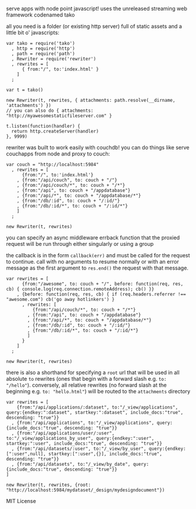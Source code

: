 serve apps with node point javascript! uses the unreleased streaming web framework codenamed tako

all you need is a folder (or existing http server) full of static assets and a little bit o' javascripts:

    var tako = require('tako')
      , http = require('http')
      , path = require('path')
      , Rewriter = require('rewriter')
      , rewrites = [ 
          { from:"/", to:'index.html' }
        ]
      ;
   
    var t = tako()
    
    new Rewriter(t, rewrites, { attachments: path.resolve(__dirname, 'attachments') })
    // you can also do { attachments: "http://myawesomestaticfileserver.com" }
    
    t.listen(function(handler) {
      return http.createServer(handler)
    }, 9999)

rewriter was built to work easily with couchdb! you can do things like serve couchapps from node and proxy to couch:

    var couch = "http://localhost:5984"
      , rewrites = [ 
          {from:"/", to:'index.html'}
        , {from:"/api/couch", to: couch + "/"}
        , {from:"/api/couch/*", to: couch + "/*"}
        , {from:"/api", to: couch + "/appdatabase"}
        , {from:"/api/*", to: couch + "/appdatabase/*"}
        , {from:"/db/:id", to: couch + "/:id/"}
        , {from:"/db/:id/*", to: couch + "/:id/*"}
        ]
      ;
      
    new Rewriter(t, rewrites)
    
you can specify an async middleware errback function that the proxied request will be run through either singularly or using a group

the callback is in the form `callback(err)` and must be called for the request to continue. call with no arguments to resume normally or with an error message as the first argument to `res.end()` the request with that message.

    var rewrites = [ 
          {from:"/awesome", to: couch + "/", before: function(req, res, cb) { console.log(req.connection.remoteAddress); cb() }}
        , {before: function(req, res, cb) { if (req.headers.referrer !== "awesome.com") cb('go away hotlinkers') }
          , rewrites: [
              {from:"/api/couch/*", to: couch + "/*"}
            , {from:"/api", to: couch + "/appdatabase"}
            , {from:"/api/*", to: couch + "/appdatabase/*"}
            , {from:"/db/:id", to: couch + "/:id/"}
            , {from:"/db/:id/*", to: couch + "/:id/*"}
            ]
          }
        ]
      ;

    new Rewriter(t, rewrites)

there is also a shorthand for specifying a `root` url that will be used in all absolute `to` rewrites (ones that begin with a forward slash e.g. `to: "/hello"`). conversely, all relative rewrites (no forward slash at the beginning e.g. `to: "hello.html"`) will be routed to the `attachments` directory

    var rewrites = [ 
        {from:"/api/applications/:dataset", to:"/_view/applications", query:{endkey:":dataset", startkey:":dataset", include_docs:"true", descending: "true"}}
      , {from:"/api/applications", to:"/_view/applications", query:{include_docs:"true", descending: "true"}}
      , {from:"/api/applications/user/:user", to:"/_view/applications_by_user", query:{endkey:":user", startkey:":user", include_docs:"true", descending: "true"}}
      , {from:"/api/datasets/:user", to:"/_view/by_user", query:{endkey: [":user",null], startkey:[":user",{}], include_docs:"true", descending: "true"}}
      , {from:"/api/datasets", to:"/_view/by_date", query:{include_docs:"true", descending: "true"}}
    ]
    
    new Rewriter(t, rewrites, {root: "http://localhost:5984/mydataset/_design/mydesigndocument"})

MIT License
